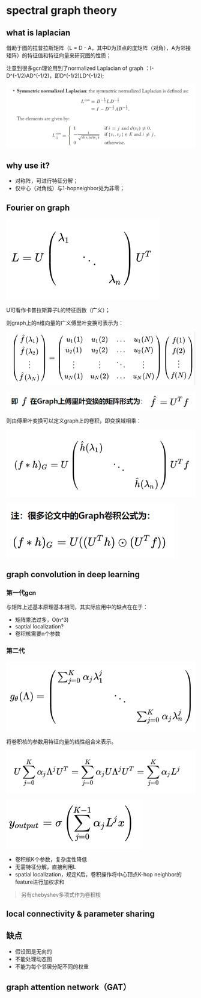 # spectral graph theory

## what is laplacian

借助于图的拉普拉斯矩阵（L = D - A，其中D为顶点的度矩阵（对角），A为邻接矩阵）的特征值和特征向量来研究图的性质；

注意到很多gcn理论用到了normalized Laplacian of graph ：I-D^(-1/2)AD^(-1/2)，即D^(-1/2)LD^(-1/2);

![截图](a9ae870d8d68e8ce7881e6b56e3827d6.png)

## why use it?

- 对称阵，可进行特征分解；
- 仅中心（对角线）与1-hopneighbor处为非零；

## Fourier on graph

![截图](6811dc793f72f1d93754a97c65d80252.png)

U可看作卡普拉斯算子L的特征函数（广义）；

则graph上的n维向量的广义傅里叶变换可表示为：

![截图](a3eb1f4c5b9e61686d329b506a634c8b.png)

![截图](2e2c522534af21267fd05b70ce774ba2.png)

则由傅里叶变换可以定义graph上的卷积，即变换域相乘：

![截图](9a62b59d28c400a5070865502d1f1878.png)

![截图](4888c59dc574ccaf2cf0e2875060c20e.png)

## graph convolution in deep learning 

### 第一代gcn

与矩阵上述基本原理基本相同，其实际应用中的缺点在在于：

- 矩阵乘法过多，O(n^3)
- saptial localization?
- 卷积核需要n个参数

### 第二代

![截图](c1ed95115bda80cdc6d6706c2091e9c4.png)

将卷积核的参数用特征向量的线性组合来表示。

![截图](aeb4aaa6299ec3c5804282968cce757d.png)

![截图](44e136bbf4b541b3049c402bda0dbfce.png)

- 卷积核K个参数，复杂度性降低
- 无需特征分解，直接利用L
- spatial localization，规定K后，卷积操作将中心顶点K-hop neighbor的feature进行加权求和

> 另有chebyshev多项式作为卷积核

## local connectivity & parameter sharing

## 缺点

- 假设图是无向的
- 不能处理动态图
- 不能为每个邻居分配不同的权重

## graph attention network（GAT）
